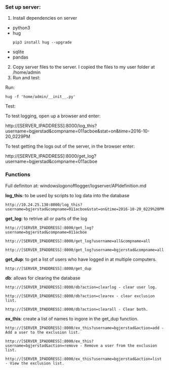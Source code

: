 ### Set up server:
1. Install dependencies on server
  * python3
  * hug
    ```
    pip3 install hug --upgrade

    ```
  * sqlite
  * pandas
2. Copy server files to the server.
  I copied the files to my user folder at /home/admin
3. Run and test:

  Run:
  ```
  hug -f 'home/admin/__init__.py'
  
  ```
  Test:
  
  To test logging, open up a browser and enter:
  
  http://[SERVER_IPADDRESS]:8000/log_this?username=bgjerstad&compname=011acboe&stat=on&time=2016-10-20_0229PM
  
  To test getting the logs out of the server, in the browser enter:
  
  http://[SERVER_IPADDRESS]:8000/get_log?username=bgjerstad&compname=011acboe
  
 
 ### Functions

Full definiton at: windowslogonofflogger/logserver/APIdefinition.md

**log_this**: to be used by scripts to log data into the database
  
    http://10.24.25.130:8000/log_this?username=bgjerstad&compname=011acboe&stat=on&time=2016-10-20_0229%20PM


**get_log**: to retrive all or parts of the log
   
    http://[SERVER_IPADDRESS]:8000/get_log?username=bgjerstad&compname=011acboe
    
    http://[SERVER_IPADDRESS]:8000/get_log?username=all&compname=all
     
    http://[SERVER_IPADDRESS]:8000/get_log?username=bgjerstad&compname=all

**get_dup**: to get a list of users who have logged in at multiple computers. 
  
    http://[SERVER_IPADDRESS]:8000/get_dup

**db**: allows for clearing the database
   
    http://[SERVER_IPADDRESS]:8000/db?action=clearlog - clear user log.
    
    http://[SERVER_IPADDRESS]:8000/db?action=clearex - clear exclusion list.
     
    http://[SERVER_IPADDRESS]:8000/db?action=clearall - Clear both. 

**ex_this**: create a list of names to ingore in the get_dup function. 

   
    http://[SERVER_IPADDRESS]:8000/ex_this?username=bgjerstad&action=add - Add a user to the exclusion list.
    
    http://[SERVER_IPADDRESS]:8000/ex_this?username=bgjerstad&action=remove - Remove a user from the exclusion list.
     
    http://[SERVER_IPADDRESS]:8000/ex_this?username=bgjerstad&action=list - View the exclusion list.
